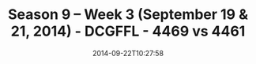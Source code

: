 ---
title: Season 9 – Week 3 (September 19 & 21, 2014) - DCGFFL - 4469 vs 4461
teams_score:
- team: 4469
  score:
- team: 4461
  score: 6
mvp: 'Teal: Chris Hobbs / Maroon: Trey Phillips'
game-ball: N/A
sportsperson: ''
season: 9
week: 3
date: '2014-09-22T10:27:58'
pageid: 1825-4469-vs-4461
---
